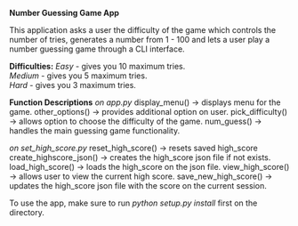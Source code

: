 **Number Guessing Game App**

This application asks a user the difficulty of the game which controls the number of tries, generates a number from 1 - 100 and lets a user play a number guessing game through a CLI interface.

**Difficulties:**
  _Easy_ - gives you 10 maximum tries.  
  _Medium_ - gives you 5 maximum tries.  
  _Hard_ - gives you 3 maximum tries.  

**Function Descriptions**
  _on app.py_
    display_menu() -> displays menu for the game.
    other_options() -> provides additional option on user.
    pick_difficulty() -> allows option to choose the difficulty of the game.
    num_guess() -> handles the main guessing game functionality.

  _on set_high_score.py_
    reset_high_score() -> resets saved high_score
    create_highscore_json() -> creates the high_score json file if not exists.	
    load_high_score() -> loads the high_score on the json file.
    view_high_score() -> allows user to view the current high score.
    save_new_high_score() -> updates the high_score json file with the score on the current session.

To use the app, make sure to run _python setup.py install_ first on the directory.
